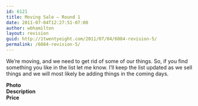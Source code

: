 ```yaml
---
id: 6121
title: Moving Sale — Round 1
date: 2011-07-04T12:27:51-07:00
author: wbhamilton
layout: revision
guid: http://1twentyeight.com/2011/07/04/6084-revision-5/
permalink: /6084-revision-5/
---
```

We&#8217;re moving, and we need to get rid of some of our things. So, if you find something you like in the list let me know. I&#8217;ll keep the list updated as we sell things and we will most likely be adding things in the coming days.

<div class="threecol-one">
  <strong>Photo</strong>
</div>

<div class="threecol-one">
  <strong>Description</strong>
</div>

<div class="threecol-one last">
  <strong>Price</strong>
</div>

<div class="clear">
</div>